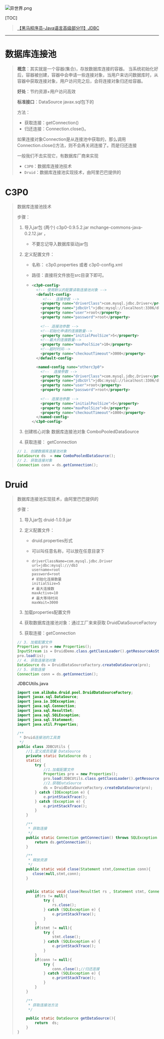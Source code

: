 ![异世界.png](https://upload-images.jianshu.io/upload_images/15675864-e39212ac990782cf.png)

[TOC]

>[【黑马程序员-Java语言高级部分11】JDBC](https://www.bilibili.com/video/av61491585)

---

# 数据库连接池

>**概念**：其实就是一个容器(集合)，存放数据库连接的容器。
>	当系统初始化好后，容器被创建，容器中会申请一些连接对象，当用户来访问数据库时，从容器中获取连接对象，用户访问完之后，会将连接对象归还给容器。
>
>**好处**：节约资源+用户访问高效
>
>**标准接口**：DataSource   javax.sql包下的
>
>方法：
>* 获取连接：getConnection()
>* 归还连接：Connection.close()。
>
>如果连接对象Connection是从连接池中获取的，那么调用Connection.close()方法，则不会再关闭连接了。而是归还连接
>
>一般我们不去实现它，有数据库厂商来实现
>
>* `C3P0`：数据库连接池技术
>* `Druid`：数据库连接池实现技术，由阿里巴巴提供的

# C3P0

>数据库连接池技术
>
>步骤：
>1. 导入jar包 (两个) c3p0-0.9.5.2.jar mchange-commons-java-0.2.12.jar ，
>
>    * 不要忘记导入数据库驱动jar包
>
>2. 定义配置文件：
>
>    * 名称： c3p0.properties 或者 c3p0-config.xml
>
>    * 路径：直接将文件放在src目录下即可。
>
>    * ```xml
>      <c3p0-config>
>        <!-- 使用默认的配置读取连接池对象 -->
>        <default-config>
>        	<!--  连接参数 -->
>          <property name="driverClass">com.mysql.jdbc.Driver</property>
>          <property name="jdbcUrl">jdbc:mysql://localhost:3306/db4</property>
>          <property name="user">root</property>
>          <property name="password">root</property>
>          
>          <!-- 连接池参数 -->
>          <!--初始化申请的连接数量-->
>          <property name="initialPoolSize">5</property>
>          <!--最大的连接数量-->
>          <property name="maxPoolSize">10</property>
>          <!--超时时间-->
>          <property name="checkoutTimeout">3000</property>
>        </default-config>
>      
>        <named-config name="otherc3p0"> 
>          <!--  连接参数 -->
>          <property name="driverClass">com.mysql.jdbc.Driver</property>
>          <property name="jdbcUrl">jdbc:mysql://localhost:3306/db3</property>
>          <property name="user">root</property>
>          <property name="password">root</property>
>          
>          <!-- 连接池参数 -->
>          <property name="initialPoolSize">5</property>
>          <property name="maxPoolSize">8</property>
>          <property name="checkoutTimeout">1000</property>
>        </named-config>
>      </c3p0-config>
>      ```
>
>3. 创建核心对象 数据库连接池对象 ComboPooledDataSource
>4. 获取连接： getConnection
>
>```java
>// 1. 创建数据库连接池对象
> DataSource ds  = new ComboPooledDataSource();
> // 2. 获取连接对象
> Connection conn = ds.getConnection();
>```
>
>

# Druid

> 数据库连接池实现技术，由阿里巴巴提供的
>
> 步骤：
>
> 1. 导入jar包 druid-1.0.9.jar
>
> 2. 定义配置文件：
>
>    * druid.properties形式
>
>    * 可以叫任意名称，可以放在任意目录下
>
>    * ```properties
>      driverClassName=com.mysql.jdbc.Driver
>      url=jdbc:mysql:///db3
>      username=root
>      password=root
>      # 初始化连接数量
>      initialSize=5
>      # 最大连接数
>      maxActive=10
>      # 最大等待时间
>      maxWait=3000
>      ```
>
> 3. 加载properties配置文件
>
> 4. 获取数据库连接池对象：通过工厂来来获取  DruidDataSourceFactory
>
> 5. 获取连接：getConnection
>
> ```java
> // 3. 加载配置文件
> Properties pro = new Properties();
> InputStream is = DruidDemo.class.getClassLoader().getResourceAsStream("druid.properties");
> pro.load(is);
> // 4. 获取连接池对象
> DataSource ds = DruidDataSourceFactory.createDataSource(pro);
> // 5. 获取连接
> Connection conn = ds.getConnection();
> ```
>
> **JDBCUtils.java**
>
> ```java
> import com.alibaba.druid.pool.DruidDataSourceFactory;
> import javax.sql.DataSource;
> import java.io.IOException;
> import java.sql.Connection;
> import java.sql.ResultSet;
> import java.sql.SQLException;
> import java.sql.Statement;
> import java.util.Properties;
> 
> /**
>  * Druid连接池的工具类
>  */
> public class JDBCUtils {
>     //1.定义成员变量 DataSource
>     private static DataSource ds ;
>     static{
>         try {
>             //1.加载配置文件
>             Properties pro = new Properties();
>             pro.load(JDBCUtils.class.getClassLoader().getResourceAsStream("druid.properties"));
>             //2.获取DataSource
>             ds = DruidDataSourceFactory.createDataSource(pro);
>         } catch (IOException e) {
>             e.printStackTrace();
>         } catch (Exception e) {
>             e.printStackTrace();
>         }
>     }
> 
>     /**
>      * 获取连接
>      */
>     public static Connection getConnection() throws SQLException {
>         return ds.getConnection();
>     }
> 
>     /**
>      * 释放资源
>      */
>     public static void close(Statement stmt,Connection conn){
>        close(null,stmt,conn);
>     }
> 
> 
>     public static void close(ResultSet rs , Statement stmt, Connection conn){
>         if(rs != null){
>             try {
>                 rs.close();
>             } catch (SQLException e) {
>                 e.printStackTrace();
>             }
>         }
>         if(stmt != null){
>             try {
>                 stmt.close();
>             } catch (SQLException e) {
>                 e.printStackTrace();
>             }
>         }
>         if(conn != null){
>             try {
>                 conn.close();//归还连接
>             } catch (SQLException e) {
>                 e.printStackTrace();
>             }
>         }
>     }
> 
>     /**
>      * 获取连接池方法
>      */
> 
>     public static DataSource getDataSource(){
>         return  ds;
>     }
> }
> 
> ```
>
> 























